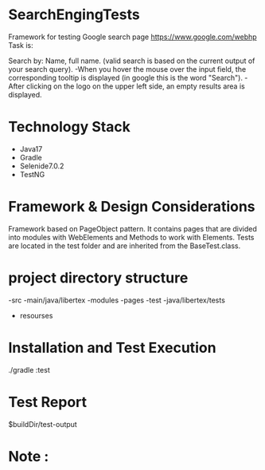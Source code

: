 # SearchEngingTests
Framework for testing Google search page https://www.google.com/webhp
Task is:

Search by: Name, full name. (valid search is based on the current output of your search query).
-When you hover the mouse over the input field, the corresponding tooltip is displayed (in google this is the word "Search").
-After clicking on the logo on the upper left side, an empty results area is displayed.

# Technology Stack
- Java17
- Gradle
- Selenide7.0.2
- TestNG
# Framework & Design Considerations
Framework based on PageObject pattern. It contains pages that are divided into modules with WebElements and Methods to work with Elements. Tests are located in the test folder and are inherited from the BaseTest.class. 

# project directory structure
-src
 -main/java/libertex 
  -modules 
  -pages
 -test
  -java/libertex/tests
  - resourses
 
# Installation and Test Execution
./gradle :test
# Test Report
 $buildDir/test-output
# Note :


 
